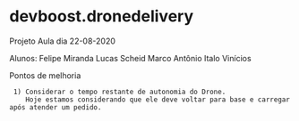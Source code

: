 # devboost.dronedelivery

Projeto Aula dia 22-08-2020

Alunos: Felipe Miranda
        Lucas Scheid
		Marco Antônio
		Italo Vinícios
		
Pontos de melhoria

     1) Considerar o tempo restante de autonomia do Drone.
	    Hoje estamos considerando que ele deve voltar para base e carregar após atender um pedido.
		
		

 
